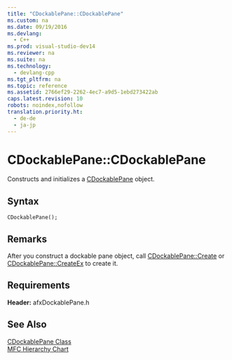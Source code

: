 ```yaml
---
title: "CDockablePane::CDockablePane"
ms.custom: na
ms.date: 09/19/2016
ms.devlang: 
  - C++
ms.prod: visual-studio-dev14
ms.reviewer: na
ms.suite: na
ms.technology: 
  - devlang-cpp
ms.tgt_pltfrm: na
ms.topic: reference
ms.assetid: 2766ef29-2262-4ec7-a9d5-1ebd273422ab
caps.latest.revision: 10
robots: noindex,nofollow
translation.priority.ht: 
  - de-de
  - ja-jp
---
```

# CDockablePane::CDockablePane
Constructs and initializes a [CDockablePane](../vs140/CDockablePane-Class.md) object.  
  
## Syntax  
  
```  
CDockablePane();  
```  
  
## Remarks  
 After you construct a dockable pane object, call [CDockablePane::Create](../vs140/CDockablePane--Create.md) or [CDockablePane::CreateEx](../vs140/CDockablePane--CreateEx.md) to create it.  
  
## Requirements  
 **Header:** afxDockablePane.h  
  
## See Also  
 [CDockablePane Class](../vs140/CDockablePane-Class.md)   
 [MFC Hierarchy Chart](../vs140/Hierarchy-Chart.md)